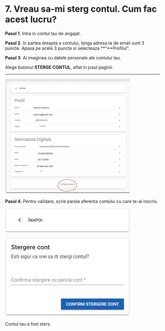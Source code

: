 # 7. Vreau sa-mi sterg contul. Cum fac acest lucru?

#### 

**Pasul 1**. Intra in contul tau de angajat.

**Pasul 2**. In partea dreapta a contului, langa adresa ta de email sunt 3 puncte. Apasa pe acele 3 puncte si selecteaza **"**Profilul".

**Pasul 3**. Ai imaginea cu datele personale ale contului tau. 

Alege butonul **STERGE CONTUL**, aflat in josul paginii.

 **** 

![](../.gitbook/assets/image%20%2849%29.png)



**Pasul 4**. Pentru validare, scrie parola aferenta contului cu care te-ai inscris.

![](../.gitbook/assets/image%20%28101%29.png)

Contul tau a fost sters.  







